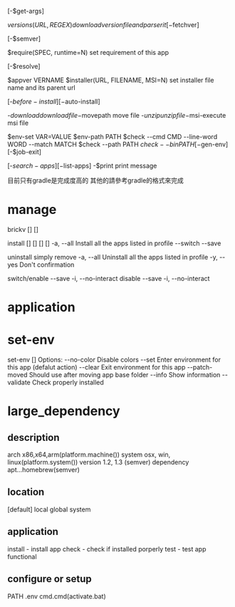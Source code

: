 [-$get-args]

$versions(URL, REGEX)
    download version file and parser it
[-$fetchver]

[-$semver]


$require(SPEC, runtime=N)
    set requirement of this app

[-$resolve]


$appver VERNAME
$installer(URL, FILENAME, MSI=N)
    set installer file name and its parent url

[-$before-install]
[-$auto-install]

-$download
    download file
-$movepath
    move file
-$unzip
    unzip file
-$msi-execute
    msi file

$env-set VAR=VALUE
$env-path PATH
$check --cmd CMD --line-word WORD --match MATCH
$check --path PATH
$check --bin PATH
[-$gen-env]
[-$job-exit]

[-$search-apps]
[-$list-apps]
-$print
    print message

目前只有gradle是完成度高的
其他的請參考gradle的格式來完成


manage
=================================
brickv <command> [<args>] [<options>]

install [<app-list>] [<options>] [<app-list>] [<options>]
  -a, --all               Install all the apps listed in profile
  --switch
  --save

uninstall                 simply remove
  -a, --all               Uninstall all the apps listed in profile
  -y, --yes               Don't confirmation

switch/enable
  --save
  -i, --no-interact
disable
  --save
  -i, --no-interact




application
=================================




set-env
=================================
set-env [<options>]
Options:
  --no-color              Disable colors
  --set                   Enter environment for this app (defalut action)
  --clear                 Exit environment for this app
  --patch-moved           Should use after moving app base folder
  --info                  Show information
  --validate              Check properly installed


large_dependency
=================================

description
-------------
arch  x86,x64,arm(platform.machine())
system osx, win, linux(platform.system())
version 1.2, 1.3 (semver)
dependency apt...homebrew(semver)


location
-------------
[default]
local
global
system


application
-------------
install - install app
check - check if installed porperly
test - test app functional


configure or setup
-------------
PATH
.env
cmd.cmd(activate.bat)

